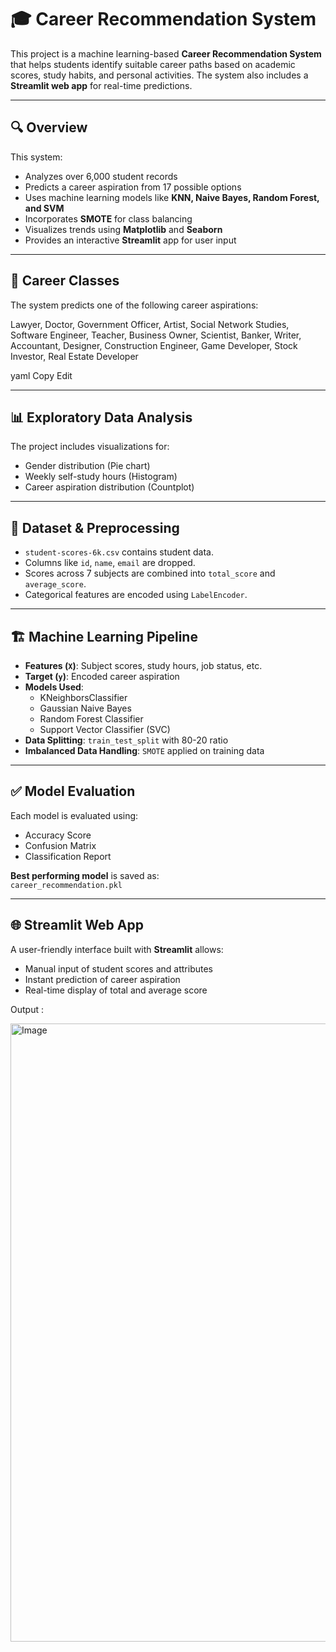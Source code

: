 # 🎓 Career Recommendation System

This project is a machine learning-based **Career Recommendation System** that helps students identify suitable career paths based on academic scores, study habits, and personal activities. The system also includes a **Streamlit web app** for real-time predictions.

---

## 🔍 Overview

This system:
- Analyzes over 6,000 student records
- Predicts a career aspiration from 17 possible options
- Uses machine learning models like **KNN, Naive Bayes, Random Forest, and SVM**
- Incorporates **SMOTE** for class balancing
- Visualizes trends using **Matplotlib** and **Seaborn**
- Provides an interactive **Streamlit** app for user input

---

## 🧠 Career Classes

The system predicts one of the following career aspirations:

Lawyer, Doctor, Government Officer, Artist, Social Network Studies,
Software Engineer, Teacher, Business Owner, Scientist,
Banker, Writer, Accountant, Designer, Construction Engineer,
Game Developer, Stock Investor, Real Estate Developer

yaml
Copy
Edit

---

## 📊 Exploratory Data Analysis

The project includes visualizations for:
- Gender distribution (Pie chart)
- Weekly self-study hours (Histogram)
- Career aspiration distribution (Countplot)

---

## 📁 Dataset & Preprocessing

- `student-scores-6k.csv` contains student data.
- Columns like `id`, `name`, `email` are dropped.
- Scores across 7 subjects are combined into `total_score` and `average_score`.
- Categorical features are encoded using `LabelEncoder`.

---

## 🏗️ Machine Learning Pipeline

- **Features (`X`)**: Subject scores, study hours, job status, etc.
- **Target (`y`)**: Encoded career aspiration
- **Models Used**:
  - KNeighborsClassifier
  - Gaussian Naive Bayes
  - Random Forest Classifier
  - Support Vector Classifier (SVC)
- **Data Splitting**: `train_test_split` with 80-20 ratio
- **Imbalanced Data Handling**: `SMOTE` applied on training data

---

## ✅ Model Evaluation

Each model is evaluated using:
- Accuracy Score
- Confusion Matrix
- Classification Report

**Best performing model** is saved as:  
`career_recommendation.pkl`

---

## 🌐 Streamlit Web App

A user-friendly interface built with **Streamlit** allows:
- Manual input of student scores and attributes
- Instant prediction of career aspiration
- Real-time display of total and average score


Output :

<img width="1700" height="989" alt="Image" src="https://github.com/user-attachments/assets/d4ecef70-29b8-4193-a743-6f7161a9b675" />
